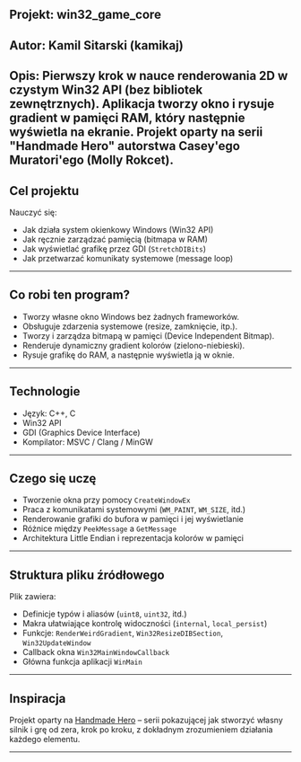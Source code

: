 Projekt: win32_game_core	
---
Autor:	Kamil Sitarski (kamikaj)
---
Opis:	  Pierwszy krok w nauce renderowania 2D w czystym Win32 API (bez bibliotek zewnętrznych).
 		     Aplikacja tworzy okno i rysuje gradient w pamięci RAM, który następnie wyświetla na ekranie.
        Projekt oparty na serii "Handmade Hero" autorstwa Casey'ego Muratori'ego (Molly Rokcet).
---

## Cel projektu

Nauczyć się:
- Jak działa system okienkowy Windows (Win32 API)
- Jak ręcznie zarządzać pamięcią (bitmapa w RAM)
- Jak wyświetlać grafikę przez GDI (`StretchDIBits`)
- Jak przetwarzać komunikaty systemowe (message loop)

---

## Co robi ten program?

- Tworzy własne okno Windows bez żadnych frameworków.
- Obsługuje zdarzenia systemowe (resize, zamknięcie, itp.).
- Tworzy i zarządza bitmapą w pamięci (Device Independent Bitmap).
- Renderuje dynamiczny gradient kolorów (zielono-niebieski).
- Rysuje grafikę do RAM, a następnie wyświetla ją w oknie.

---


## Technologie

- Język: C++, C
- Win32 API
- GDI (Graphics Device Interface)
- Kompilator: MSVC / Clang / MinGW

---

## Czego się uczę

- Tworzenie okna przy pomocy `CreateWindowEx`
- Praca z komunikatami systemowymi (`WM_PAINT`, `WM_SIZE`, itd.)
- Renderowanie grafiki do bufora w pamięci i jej wyświetlanie
- Różnice między `PeekMessage` a `GetMessage`
- Architektura Little Endian i reprezentacja kolorów w pamięci

---

## Struktura pliku źródłowego

Plik zawiera:
- Definicje typów i aliasów (`uint8`, `uint32`, itd.)
- Makra ułatwiające kontrolę widoczności (`internal`, `local_persist`)
- Funkcje: `RenderWeirdGradient`, `Win32ResizeDIBSection`, `Win32UpdateWindow`
- Callback okna `Win32MainWindowCallback`
- Główna funkcja aplikacji `WinMain`

---

## Inspiracja

Projekt oparty na [Handmade Hero](https://handmadehero.org) – serii pokazującej jak stworzyć własny silnik i grę od zera, krok po kroku, z dokładnym zrozumieniem działania każdego elementu.

---


